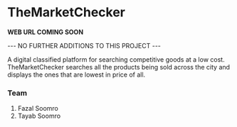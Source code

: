# TheMarketChecker
**WEB URL COMING SOON**

--- NO FURTHER ADDITIONS TO THIS PROJECT ---

A digital classified platform for searching competitive goods at a low cost. TheMarketChecker searches all the products being sold across the city and displays the ones that are lowest in price of all.

### Team

1. Fazal Soomro
2. Tayab Soomro
